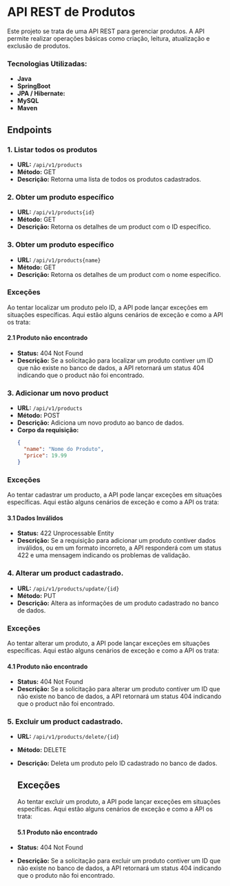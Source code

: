 # API REST de Produtos

Este projeto se trata de uma API REST para gerenciar produtos. A API permite realizar operações básicas como criação, leitura, atualização e exclusão de produtos.

### Tecnologias Utilizadas:

- **Java**
- **SpringBoot**
- **JPA / Hibernate:**
- **MySQL**
- **Maven** 

## Endpoints

### 1. Listar todos os produtos

- **URL:** `/api/v1/products`
- **Método:** GET
- **Descrição:** Retorna uma lista de todos os produtos cadastrados.

### 2. Obter um produto específico

- **URL:** `/api/v1/products{id}`
- **Método:** GET
- **Descrição:** Retorna os detalhes de um product com o ID específico.

 ### 3. Obter um produto específico

- **URL:** `/api/v1/products{name}`
- **Método:** GET
- **Descrição:** Retorna os detalhes de um product com o nome específico.

### Exceções

Ao tentar localizar um produto pelo ID, a API pode lançar exceções em situações específicas. Aqui estão alguns cenários de exceção e como a API os trata:

#### 2.1 Produto não encontrado

- **Status:** 404 Not Found
- **Descrição:** Se a solicitação para localizar um produto contiver um ID que não existe no banco de dados, a API retornará um status 404 indicando que o product não foi encontrado.

### 3. Adicionar um novo product

- **URL:** `/api/v1/products`
- **Método:** POST
- **Descrição:** Adiciona um novo produto ao banco de dados.
- **Corpo da requisição:**
  ```json
  {
    "name": "Nome do Produto",
    "price": 19.99
  }

### Exceções

Ao tentar cadastrar um producto, a API pode lançar exceções em situações específicas. Aqui estão alguns cenários de exceção e como a API os trata:

#### 3.1 Dados Inválidos

- **Status:** 422 Unprocessable Entity
- **Descrição:** Se a requisição para adicionar um produto contiver dados inválidos, ou em um formato incorreto, a API responderá com um status 422 e uma mensagem indicando os problemas de validação.

### 4. Alterar um product cadastrado.

- **URL:** `/api/v1/products/update/{id}`
- **Método:** PUT
- **Descrição:** Altera as informações de um produto cadastrado no banco de dados.
  
### Exceções

Ao tentar alterar um produto, a API pode lançar exceções em situações específicas. Aqui estão alguns cenários de exceção e como a API os trata:

#### 4.1 Produto não encontrado

- **Status:** 404 Not Found
- **Descrição:** Se a solicitação para alterar um produto contiver um ID que não existe no banco de dados, a API retornará um status 404 indicando que o product não foi encontrado.

### 5. Excluir um product cadastrado.
- **URL:** `/api/v1/products/delete/{id}`
- **Método:** DELETE
- **Descrição:** Deleta um produto pelo ID cadastrado no banco de dados.

  ## Exceções

  Ao tentar excluir um produto, a API pode lançar exceções em situações específicas. Aqui estão alguns cenários de exceção e como a API os trata:

  #### 5.1 Produto não encontrado

- **Status:** 404 Not Found
- **Descrição:** Se a solicitação para excluir um produto contiver um ID que não existe no banco de dados, a API retornará um status 404 indicando que o produto não foi encontrado.
